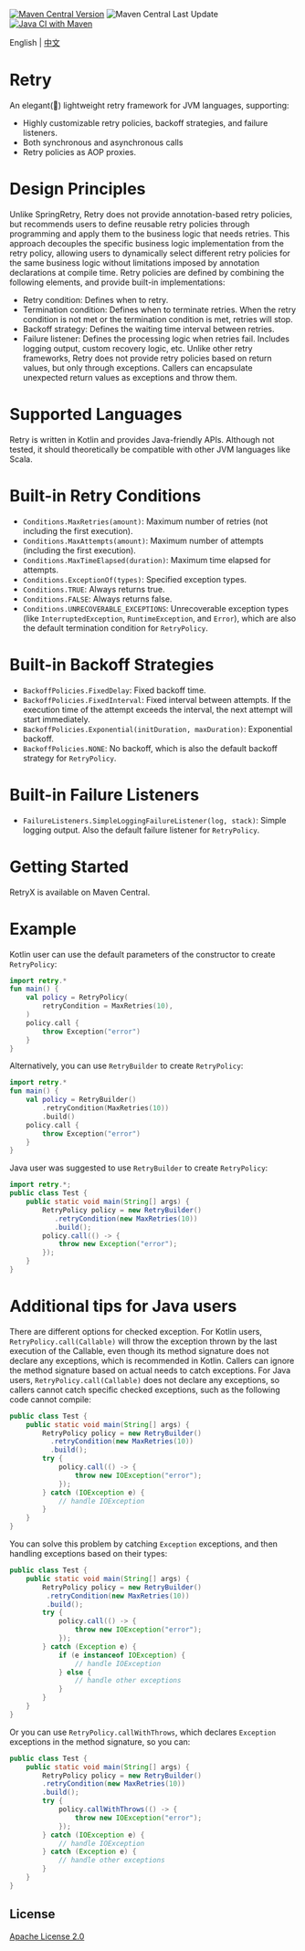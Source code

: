 [![Maven Central Version](https://img.shields.io/maven-central/v/com.github.marks-yag/retry)](https://maven-badges.herokuapp.com/maven-central/com.github.marks-yag/retry)
![Maven Central Last Update](https://img.shields.io/maven-central/last-update/com.github.marks-yag/retry)
[![Java CI with Maven](https://github.com/marks-yag/retry/actions/workflows/maven.yml/badge.svg)](https://github.com/marks-yag/retry/actions/workflows/maven.yml)

English | [中文](README_cn.md)
# Retry
An elegant(🌝) lightweight retry framework for JVM languages, supporting:
- Highly customizable retry policies, backoff strategies, and failure listeners.
- Both synchronous and asynchronous calls
- Retry policies as AOP proxies.

# Design Principles
Unlike SpringRetry, Retry does not provide annotation-based retry policies, but recommends users to define reusable retry policies through programming and apply them to the business logic that needs retries. This approach decouples the specific business logic implementation from the retry policy, allowing users to dynamically select different retry policies for the same business logic without limitations imposed by annotation declarations at compile time.
Retry policies are defined by combining the following elements, and provide built-in implementations:
- Retry condition: Defines when to retry.
- Termination condition: Defines when to terminate retries. When the retry condition is not met or the termination condition is met, retries will stop.
- Backoff strategy: Defines the waiting time interval between retries.
- Failure listener: Defines the processing logic when retries fail. Includes logging output, custom recovery logic, etc.
Unlike other retry frameworks, Retry does not provide retry policies based on return values, but only through exceptions. Callers can encapsulate unexpected return values as exceptions and throw them.
# Supported Languages
Retry is written in Kotlin and provides Java-friendly APIs. Although not tested, it should theoretically be compatible with other JVM languages like Scala.
# Built-in Retry Conditions
- `Conditions.MaxRetries(amount)`: Maximum number of retries (not including the first execution).
- `Conditions.MaxAttempts(amount)`: Maximum number of attempts (including the first execution).
- `Conditions.MaxTimeElapsed(duration)`: Maximum time elapsed for attempts.
- `Conditions.ExceptionOf(types)`: Specified exception types.
- `Conditions.TRUE`: Always returns true.
- `Conditions.FALSE`: Always returns false.
- `Conditions.UNRECOVERABLE_EXCEPTIONS`: Unrecoverable exception types (like `InterruptedException`, `RuntimeException`, and `Error`), which are also the default termination condition for `RetryPolicy`.
# Built-in Backoff Strategies
- `BackoffPolicies.FixedDelay`: Fixed backoff time.
- `BackoffPolicies.FixedInterval`: Fixed interval between attempts. If the execution time of the attempt exceeds the interval, the next attempt will start immediately.
- `BackoffPolicies.Exponential(initDuration, maxDuration)`: Exponential backoff.
- `BackoffPolicies.NONE`: No backoff, which is also the default backoff strategy for `RetryPolicy`.
# Built-in Failure Listeners
- `FailureListeners.SimpleLoggingFailureListener(log, stack)`: Simple logging output. Also the default failure listener for `RetryPolicy`.
# Getting Started
RetryX is available on Maven Central.

# Example
Kotlin user can use the default parameters of the constructor to create `RetryPolicy`:
```kotlin
import retry.*
fun main() {
    val policy = RetryPolicy(
        retryCondition = MaxRetries(10),
    )
    policy.call {
        throw Exception("error")
    }
}
```
Alternatively, you can use `RetryBuilder` to create `RetryPolicy`:
```kotlin
import retry.*
fun main() {
    val policy = RetryBuilder()
        .retryCondition(MaxRetries(10))
        .build()
    policy.call {
        throw Exception("error")
    }
}
```
Java user was suggested to use `RetryBuilder` to create `RetryPolicy`:
```java
import retry.*;
public class Test {
    public static void main(String[] args) {
        RetryPolicy policy = new RetryBuilder()
           .retryCondition(new MaxRetries(10))
           .build();
        policy.call(() -> {
            throw new Exception("error");
        });
    }
}
```

# Additional tips for Java users
There are different options for checked exception. For Kotlin users, `RetryPolicy.call(Callable)` will throw the exception thrown by the last execution of the Callable, even though its method signature does not declare any exceptions, which is recommended in Kotlin. Callers can ignore the method signature based on actual needs to catch exceptions.
For Java users, `RetryPolicy.call(Callable)` does not declare any exceptions, so callers cannot catch specific checked exceptions, such as the following code cannot compile:
```java
public class Test {
    public static void main(String[] args) {
        RetryPolicy policy = new RetryBuilder()
          .retryCondition(new MaxRetries(10))
          .build();
        try {
            policy.call(() -> {
                throw new IOException("error");
            });
        } catch (IOException e) {
            // handle IOException
        }
    }
}
```
You can solve this problem by catching `Exception` exceptions, and then handling exceptions based on their types:
```java
public class Test {
    public static void main(String[] args) {
        RetryPolicy policy = new RetryBuilder()
         .retryCondition(new MaxRetries(10))
         .build();
        try {
            policy.call(() -> {
                throw new IOException("error");
            });
        } catch (Exception e) {
            if (e instanceof IOException) {
                // handle IOException
            } else {
                // handle other exceptions
            }
        }
    }
}
```
Or you can use `RetryPolicy.callWithThrows`, which declares `Exception` exceptions in the method signature, so you can:
```java
public class Test {
    public static void main(String[] args) {
        RetryPolicy policy = new RetryBuilder()
        .retryCondition(new MaxRetries(10))
        .build();
        try {
            policy.callWithThrows(() -> {
                throw new IOException("error");
            });
        } catch (IOException e) {
            // handle IOException
        } catch (Exception e) {
            // handle other exceptions
        }
    }
}
```

## License
[Apache License 2.0](LICENSE)
